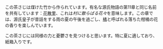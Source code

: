 <p>この茶さじは煤けた竹から作られています。有名な源氏物語の第11章と同じ名前を共有しています：<abbr title="hana chiru sato">花散里</abbr>、これは<em>村に散らばる花々</em>を意味します。この章では、源氏皇子が昔話をする雨の夏の午後を過ごし、<abbr title="tachibana">橘</abbr>と呼ばれる落ちた柑橘の花の香りを楽しんでいます。</p>
<p>この茶さじには同様の力と憂鬱さを見つけると思います。特に夏に適しており、紙箱入りです。</p>
